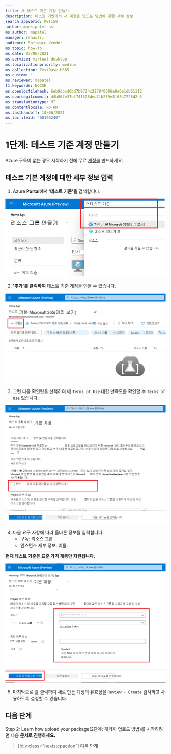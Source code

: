 ```yaml
---
title: 새 테스트 기준 계정 만들기
description: 테스트 기반에서 새 계정을 만드는 방법에 대한 세부 정보
search.appverid: MET150
author: mansipatel-usl
ms.author: mapatel
manager: rshastri
audience: Software-Vendor
ms.topic: how-to
ms.date: 07/06/2021
ms.service: virtual-desktop
ms.localizationpriority: medium
ms.collection: TestBase-M365
ms.custom: ''
ms.reviewer: mapatel
f1.keywords: NOCSH
ms.openlocfilehash: 6eb9dbcd0bd7b9724c2278f0006a0e6e1db61112
ms.sourcegitcommit: d4b867e37bf741528ded7fb289e4f6847228d2c5
ms.translationtype: MT
ms.contentlocale: ko-KR
ms.lasthandoff: 10/06/2021
ms.locfileid: "60196240"
---
```

# <a name="step-1-create-a-test-base-account"></a>1단계: 테스트 기준 계정 만들기

Azure 구독이 없는 경우 시작하기 전에 무료 [계정을](https://azure.microsoft.com/free/) 만드하세요.

## <a name="enter-details-for-test-base-account"></a>테스트 기본 계정에 대한 세부 정보 입력
 
1. Azure **Portal에서 '테스트 기준'을** 검색합니다.

![테스트 기본 계정 검색 이미지를 만듭니다.](Media/CreateTestAccount1.png)

2. **'추가'를 클릭하여** 테스트 기준 계정을 만들 수 있습니다.

![추가를 클릭하여 계정을 만들 수 있습니다.](Media/CreateTestAccount2.png)

3.  그런 다음 확인란을 선택하여 에 ```Terms of Use``` 대한 만족도를 확인할 수 ```Terms of Use``` 있습니다.

![사용 약관을 검토합니다.](Media/CreateTestAccount3.png)

4.  다음 요구 사항에 따라 올바른 정보를 입력합니다. 
    -   구독: 리소스 그룹
    -   인스턴스 세부 정보: 이름.

**현재 테스트 기준은 표준 가격 계층만 지원됩니다.**

![구독, 리소스 그룹을 선택하고 세부 정보를 입력합니다.](Media/CreateTestAccount4.png)

5.  마지막으로 를 클릭하여 새로 만든 계정의 유효성을 ```Review + Create``` 검사하고 사용하도록 설정할 수 있습니다.

## <a name="next-steps"></a>다음 단계

Step 2: Learn how upload your package(2단계: 패키지 업로드 방법)를 시작하려면 다음 **문서로 진행하세요.**
> [!div class="nextstepaction"]
> [다음 단계](uploadApplication.md)

<!---
Add button for next page
-->
